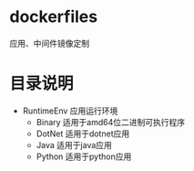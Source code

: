 # dockerfiles
应用、中间件镜像定制

# 目录说明
- RuntimeEnv 应用运行环境
  - Binary 适用于amd64位二进制可执行程序
  - DotNet 适用于dotnet应用
  - Java 适用于java应用
  - Python 适用于python应用